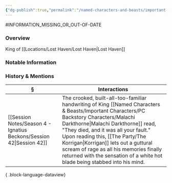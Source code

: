 ```yaml
---
{"dg-publish":true,"permalink":"/named-characters-and-beasts/important-characters/pc-backstory-characters/malachi-darkthorne/","tags":["NPC"],"updated":"2025-07-30T10:11:41.508+01:00"}
---
```


#INFORMATION_MISSING_OR_OUT-OF-DATE 
### Overview
King of [[Locations/Lost Haven/Lost Haven\|Lost Haven]]

### Notable Information


### History & Mentions
| §                                                                       | Interactions                                                                                                                                                                                                                                                                                                            |
| ----------------------------------------------------------------------- | ----------------------------------------------------------------------------------------------------------------------------------------------------------------------------------------------------------------------------------------------------------------------------------------------------------------------- |
| [[Session Notes/Season 4 - Ignatius Beckons/Session 42\|Session 42]] | The crooked, built-all-too-familiar handwriting of King [[Named Characters & Beasts/Important Characters/PC Backstory Characters/Malachi Darkthorne\|Malachi Darkthorne]] read, "They died, and it was all your fault." Upon reading this, [[The Party/The Korrigan\|Korrigan]] lets out a guttural scream of rage as all his memories finally returned with the sensation of a white hot blade being stabbed into his mind. |

{ .block-language-dataview}
